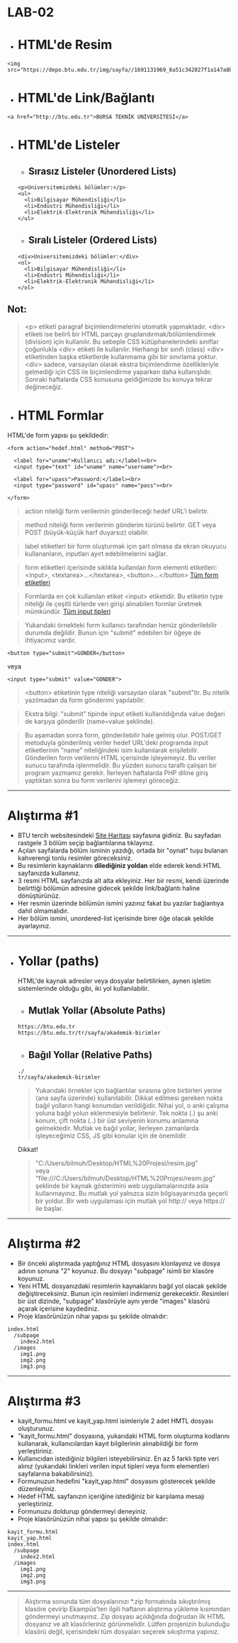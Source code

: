# LAB-02

- # HTML'de Resim
```
<img src="https://depo.btu.edu.tr/img/sayfa//1691131969_8a51c342027f1a147a8b.png">
```

- # HTML'de Link/Bağlantı
```
<a href="http://btu.edu.tr">BURSA TEKNİK ÜNİVERSİTESİ</a>
```

- # HTML'de Listeler
  - ## Sırasız Listeler (Unordered Lists)
  ```
  <p>Üniversitemizdeki bölümler:</p>
  <ul>
    <li>Bilgisayar Mühendisliği</li>
    <li>Endüstri Mühendisliği</li>
    <li>Elektrik-Elektronik Mühendisliği</li>
  </ul>
  ```
  - ## Sıralı Listeler (Ordered Lists)
  ```
  <div>Üniversitemizdeki bölümler:</div>
  <ol>
    <li>Bilgisayar Mühendisliği</li>
    <li>Endüstri Mühendisliği</li>
    <li>Elektrik-Elektronik Mühendisliği</li>
  </ol>
  ```
## Not:
> \<p> etiketi paragraf biçimlendirmelerini otomatik yapmaktadır. \<div> etiketi ise belirli bir HTML parçayı gruplandırmak/bölümlendirmek (division) için kullanılır. Bu sebeple CSS kütüphanelerindeki sınıflar çoğunlukla \<div> etiketi ile kullanılır.
> Herhangi bir sınıfı (class) \<div> etiketinden başka etiketlerde kullanmama gibi bir sınırlama yoktur. \<div> sadece, varsayılan olarak ekstra biçimlendirme özellikleriyle gelmediği için CSS ile biçimlendirme yaparken daha kullanışlıdır.
> Sonraki haftalarda CSS konusuna geldiğimizde bu konuya tekrar değineceğiz.


- # HTML Formlar
HTML'de form yapısı şu şekildedir:
```
<form action="hedef.html" method="POST">

  <label for="uname">Kullanıcı adı:</label><br>
  <input type="text" id="uname" name="username"><br>

  <label for="upass">Password:</label><br>
  <input type="password" id="upass" name="pass"><br>

</form>
```
> action niteliği form verilerinin gönderileceği hedef URL'i belirtir.

> method niteliği form verilerinin gönderim türünü belirtir. GET veya POST (büyük-küçük harf duyarsız) olabilir.

> label etiketleri bir form oluşturmak için şart olmasa da ekran okuyucu kullananların, inputları ayırt edebilmelerini sağlar.

> form etiketleri içerisinde sıklıkla kullanılan form elementi etiketleri: \<input>, \<textarea>...\</textarea>, \<button>...\</button>
> [Tüm form etiketleri](https://www.w3schools.com/html/html_form_elements.asp)

> Formlarda en çok kullanılan etiket \<input> etiketidir. Bu etiketin type niteliği ile çeşitli türlerde veri girişi alınabilen formlar üretmek mümkündür.
> [Tüm input tipleri](https://www.w3schools.com/html/html_form_input_types.asp)

> Yukarıdaki örnekteki form kullanıcı tarafından henüz gönderilebilir durumda değildir. Bunun için "submit" edebilen bir öğeye de ihtiyacımız vardır.
```
<button type="submit">GÖNDER</button>
```
veya
```
<input type="submit" value="GÖNDER">
```
> \<button> etiketinin type niteliği varsayılan olarak "submit"tir. Bu nitelik yazılmadan da form gönderimi yapılabilir.

> Ekstra bilgi: "submit" tipinde input etiketi kullanıldığında value değeri de karşıya gönderilir (name=value şeklinde).

> Bu aşamadan sonra form, gönderilebilir hale gelmiş olur. POST/GET metoduyla gönderilmiş veriler hedef URL'deki programda input etiketlerinin "name" niteliğindeki isim kullanılarak erişilebilir.
> Gönderilen form verilerini HTML içerisinde işleyemeyiz. Bu veriler sunucu tarafında işlenmelidir. Bu yüzden sunucu taraflı çalışan bir program yazmamız gerekir.
> İlerleyen haftalarda PHP diline giriş yaptıktan sonra bu form verilerini işlemeyi göreceğiz.


---
# Alıştırma #1
- BTU tercih websitesindeki [Site Haritası](https://tercih.btu.edu.tr/tr/sayfa/sitemap) sayfasına gidiniz. Bu sayfadan rastgele 3 bölüm seçip bağlantılarına tıklayınız.
- Açılan sayfalarda bölüm isminin yazdığı, ortada bir "oynat" tuşu bulanan kahverengi tonlu resimler göreceksiniz.
- Bu resimlerin kaynaklarını **dilediğiniz yoldan** elde ederek kendi HTML sayfanızda kullanınız.
- 3 resmi HTML sayfanızda alt alta ekleyiniz. Her bir resmi, kendi üzerinde belirttiği bölümün adresine gidecek şekilde link/bağlantı haline dönüştürünüz.
- Her resmin üzerinde bölümün ismini yazınız fakat bu yazılar bağlantıya dahil olmamalıdır.
- Her bölüm ismini, unordered-list içerisinde birer öğe olacak şekilde ayarlayınız.
---

- # Yollar (paths)
  HTML'de kaynak adresler veya dosyalar belirtilirken, aynen işletim sistemlerinde olduğu gibi, iki yol kullanılabilir.
  - ## Mutlak Yollar (Absolute Paths)
  ```
  https://btu.edu.tr
  https://btu.edu.tr/tr/sayfa/akademik-birimler
  ```
  - ## Bağıl Yollar (Relative Paths)
  ```
  ./
  tr/sayfa/akademik-birimler
  ```
  > Yukarıdaki örnekler için bağlantılar sırasına göre birbirleri yerine (ana sayfa üzerinde) kullanılabilir.
  > Dikkat edilmesi gereken nokta bağıl yolların hangi konumdan verildiğidir. Nihai yol, o anki çalışma yoluna bağıl yolun eklenmesiyle belirlenir. 
  > Tek nokta (.) şu anki konum, çift nokta (..) bir üst seviyenin konumu anlamına gelmektedir.
  > Mutlak ve bağıl yollar, ilerleyen zamanlarda işleyeceğimiz CSS, JS gibi konular için de önemlidir.

  Dikkat!
  > "C:/Users/bilmuh/Desktop/HTML%20Projesi/resim.jpg" \
  > veya \
  > "file:///C:/Users/bilmuh/Desktop/HTML%20Projesi/resim.jpg" \
  > şeklinde bir kaynak gösterimini web uygulamalarınızda asla kullanmayınız. Bu mutlak yol yalnızca sizin bilgisayarınızda geçerli bir yoldur. Bir web uygulaması için mutlak yol http:// veya https:// ile başlar.

---
# Alıştırma #2
- Bir önceki alıştırmada yaptığınız HTML dosyasını klonlayınız ve dosya adının sonuna "2" koyunuz. Bu dosyayı "subpage" isimli bir klasöre koyunuz.
- Yeni HTML dosyanızdaki resimlerin kaynaklarını bağıl yol olacak şekilde değiştireceksiniz. Bunun için resimleri indirmeniz gerekecektir. Resimleri bir üst dizinde, "subpage" klasörüyle aynı yerde "images" klasörü açarak içerisine kaydediniz.
- Proje klasörünüzün nihai yapısı şu şekilde olmalıdır:
```
index.html
  /subpage
    index2.html
  /images
    img1.png
    img2.png
    img3.png
```


---


# Alıştırma #3
- kayit_formu.html ve kayit_yap.html isimleriyle 2 adet HMTL dosyası oluşturunuz.
- "kayit_formu.html" dosyasına, yukarıdaki HTML form oluşturma kodlarını kullanarak, kullanıcılardan kayıt bilgilerinin alınabildiği bir form yerleştiriniz.
- Kullanıcıdan istediğiniz bilgileri isteyebilirsiniz. En az 5 farklı tipte veri alınız (yukarıdaki linkleri verilen input tipleri veya form elementleri sayfalarına bakabilirsiniz).
- Formunuzun hedefini "kayit_yap.html" dosyasını gösterecek şekilde düzenleyiniz.
- Hedef HTML sayfanızın içeriğine istediğiniz bir karşılama mesajı yerleştiriniz.
- Formunuzu doldurup göndermeyi deneyiniz.
- Proje klasörünüzün nihai yapısı şu şekilde olmalıdır:
```
kayit_formu.html
kayit_yap.html
index.html
  /subpage
    index2.html
  /images
    img1.png
    img2.png
    img3.png
```
---


> Alıştırma sonunda tüm dosyalarınızı *.zip formatında sıkıştırılmış klasöre çevirip Ekampüs'ten ilgili haftanın alıştırma yükleme kısmından göndermeyi unutmayınız. Zip dosyası açıldığında doğrudan ilk HTML dosyanız ve alt klasörleriniz görünmelidir. Lütfen projenizin bulunduğu klasörü değil, içerisindeki tüm dosyaları seçerek sıkıştırma yapınız.
